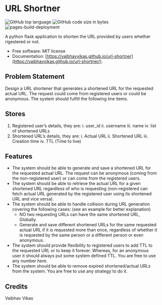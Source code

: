 # URL Shortner

![GitHub top language](https://img.shields.io/github/languages/top/vaibhavvikas/url-shortner)
![GitHub code size in bytes](https://img.shields.io/github/languages/code-size/vaibhavvikas/url-shortner)
![pages-build-deployment](https://github.com/vaibhavvikas/url-shortner/actions/workflows/pages/pages-build-deployment/badge.svg?branch=main)

A python flask application to shorten the URL provided by users whether rigestered or not.

* Free software: MIT license
* Documentation: [https://vaibhavvikas.github.io/url-shortner](https://vaibhavvikas.github.io/url-shortner/).

## Problem Statement

Design a URL shortener that generates a shortened URL for the requested actual URL.
The request could come from registered users or could be anonymous.
The system should fulfill the following line items.

## Stores

1. Registered user’s details, they are:
        i. user_id
        ii. username
        iii. name
        iv. list of shortened URLs
2. Shortened URL’s details, they are:
        i. Actual URL
        ii. Shortened URL
        iii. Creation time
        iv. TTL (Time to live)

## Features

* The system should be able to generate and save a shortened URL for the requested actual URL. The request can be anonymous (coming from the non-registered user) or can come from the registered users.
* The system should be able to retrieve the actual URL for a given shortened URL regardless of who is requesting (non-registered can fetch actual URL generated by the registered user using its shortened URL and vice versa).
* The system should be able to handle collision during URL generation covering the following cases: (see an example for better explanation)
    - NO two requesting URLs can have the same shortened URL, Globally.
    - Generate and save different shortened URLs for the same requested actual URL if it is requested more than once, regardless of whether it is requested by the same person or a different person or even anonymous.
* The system should provide flexibility to registered users to add TTL to the requested URL or to keep it forever. Whereas, for an anonymous user it should always put some system defined TTL. You are free to use any number here.
* The system should be able to remove expired shortened/actual URLs from the system. You are free to use any strategy to do it.

## Credits
Vaibhav Vikas 
